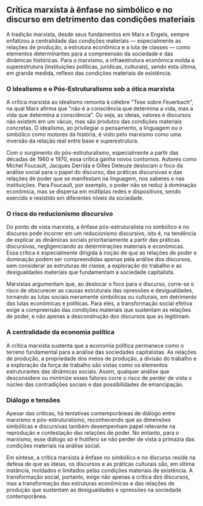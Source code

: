 
## Crítica marxista à ênfase no simbólico e no discurso em detrimento das condições materiais

A tradição marxista, desde seus fundamentos em Marx e Engels, sempre enfatizou a centralidade das condições materiais — especialmente as relações de produção, a estrutura econômica e a luta de classes — como elementos determinantes para a compreensão da sociedade e das dinâmicas históricas. Para o marxismo, a infraestrutura econômica molda a superestrutura (instituições políticas, jurídicas, culturais), sendo esta última, em grande medida, reflexo das condições materiais de existência.

### O Idealismo e o Pós-Estruturalismo sob a ótica marxista

A crítica marxista ao idealismo remonta à célebre "Tese sobre Feuerbach", na qual Marx afirma que "não é a consciência que determina a vida, mas a vida que determina a consciência". Ou seja, as ideias, valores e discursos não existem em um vácuo, mas são produtos das condições materiais concretas. O idealismo, ao privilegiar o pensamento, a linguagem ou o simbólico como motores da história, é visto pelo marxismo como uma inversão da relação real entre base e superestrutura.

Com o surgimento do pós-estruturalismo, especialmente a partir das décadas de 1960 e 1970, essa crítica ganha novos contornos. Autores como Michel Foucault, Jacques Derrida e Gilles Deleuze deslocam o foco da análise social para o papel do discurso, das práticas discursivas e das relações de poder que se manifestam na linguagem, nos saberes e nas instituições. Para Foucault, por exemplo, o poder não se reduz à dominação econômica, mas se dispersa em múltiplas redes e dispositivos, sendo exercido e resistido em diferentes níveis da sociedade.

### O risco do reducionismo discursivo

Do ponto de vista marxista, a ênfase pós-estruturalista no simbólico e no discurso pode incorrer em um reducionismo discursivo, isto é, na tendência de explicar as dinâmicas sociais prioritariamente a partir das práticas discursivas, negligenciando as determinações materiais e econômicas. Essa crítica é especialmente dirigida à noção de que as relações de poder e dominação podem ser compreendidas apenas pela análise dos discursos, sem considerar as estruturas de classe, a exploração do trabalho e as desigualdades materiais que fundamentam a sociedade capitalista.

Marxistas argumentam que, ao deslocar o foco para o discurso, corre-se o risco de obscurecer as causas estruturais das opressões e desigualdades, tornando as lutas sociais meramente simbólicas ou culturais, em detrimento das lutas econômicas e políticas. Para eles, a transformação social efetiva exige a compreensão das condições materiais que sustentam as relações de poder, e não apenas a desconstrução dos discursos que as legitimam.

### A centralidade da economia política

A crítica marxista sustenta que a economia política permanece como o terreno fundamental para a análise das sociedades capitalistas. As relações de produção, a propriedade dos meios de produção, a divisão do trabalho e a exploração da força de trabalho são vistas como os elementos estruturantes das dinâmicas sociais. Assim, qualquer análise que desconsidere ou minimize esses fatores corre o risco de perder de vista o núcleo das contradições sociais e das possibilidades de emancipação.

### Diálogo e tensões

Apesar das críticas, há tentativas contemporâneas de diálogo entre marxismo e pós-estruturalismo, reconhecendo que as dimensões simbólicas e discursivas também desempenham papel relevante na reprodução e contestação das relações de poder. No entanto, para o marxismo, esse diálogo só é frutífero se não perder de vista a primazia das condições materiais na análise social.

Em síntese, a crítica marxista à ênfase no simbólico e no discurso reside na defesa de que as ideias, os discursos e as práticas culturais são, em última instância, moldados e limitados pelas condições materiais de existência. A transformação social, portanto, exige não apenas a crítica dos discursos, mas a transformação das estruturas econômicas e das relações de produção que sustentam as desigualdades e opressões na sociedade contemporânea.
```
